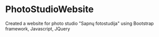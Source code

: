 # PhotoStudioWebsite
Created a website for photo studio "Sapnų fotostudija" using Bootstrap framework, Javascript, JQuery
